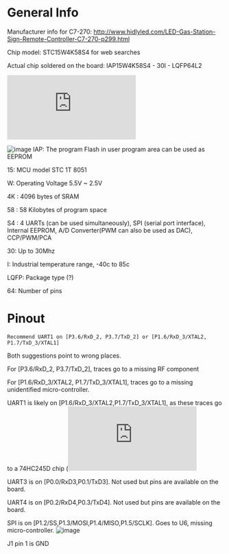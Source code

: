 # General Info

Manufacturer info for C7-270: http://www.hidlyled.com/LED-Gas-Station-Sign-Remote-Controller-C7-270-p299.html

Chip model: STC15W4K58S4 for web searches

Actual chip soldered on the board: IAP15W4K58S4 - 30I - LQFP64L2 

![Datasheet](https://datasheet4u.com/pdf-down/S/T/C/STC15W4K32S4-STCMCU.pdf)

![image](https://github.com/user-attachments/assets/d476d903-ccb4-4b52-82f8-1387d125a998)
IAP: The program Flash in user program area can be used as EEPROM

15: MCU model STC 1T 8051

W: Operating Voltage 5.5V ~ 2.5V

4K : 4096 bytes of SRAM

58 : 58 Kilobytes of program space

S4 : 4 UARTs (can be used simultaneously), SPI (serial port interface), Internal EEPROM, A/D Converter(PWM can also be used as DAC), CCP/PWM/PCA

30: Up to 30Mhz

I: Industrial temperature range, -40c to 85c

LQFP: Package type (?)

64: Number of pins

# Pinout

    Recommend UART1 on [P3.6/RxD_2, P3.7/TxD_2] or [P1.6/RxD_3/XTAL2, P1.7/TxD_3/XTAL1]
Both suggestions point to wrong places.

For [P3.6/RxD_2, P3.7/TxD_2], traces go to a missing RF component

For [P1.6/RxD_3/XTAL2, P1.7/TxD_3/XTAL1], traces go to a missing unidentified micro-controller.

UART1 is likely on [P1.6/RxD_3/XTAL2,P1.7/TxD_3/XTAL1], as these traces go to a 74HC245D chip (![Datasheet here](https://www.mouser.com/datasheet/2/408/74HC245D_datasheet_en_20160804-959204.pdf)

UART3 is on [P0.0/RxD3,P0.1/TxD3]. Not used but pins are available on the board.

UART4 is on [P0.2/RxD4,P0.3/TxD4]. Not used but pins are available on the board.

SPI is on [P1.2/SS,P1.3/MOSI,P1.4/MISO,P1.5/SCLK]. Goes to U6, missing micro-controller.
![image](https://github.com/user-attachments/assets/720675a7-5331-4edf-b443-3f7f6da0af8e)

J1 pin 1 is GND
